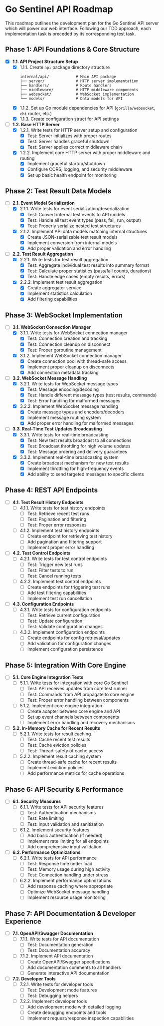 # Go Sentinel API Roadmap

This roadmap outlines the development plan for the Go Sentinel API server which will power our web interface. Following our TDD approach, each implementation task is preceded by its corresponding test task.

## Phase 1: API Foundations & Core Structure

- [x] **1.1. API Project Structure Setup**
  - [x] 1.1.1. Create `api` package directory structure
    ```
    internal/api/            # Main API package
    ├── server/              # HTTP server implementation
    ├── handlers/            # Route handlers
    ├── middleware/          # HTTP middleware components
    ├── websocket/           # WebSocket implementation
    └── models/              # Data models for API
    ```
  - [x] 1.1.2. Set up Go module dependencies for API (`gorilla/websocket`, `chi` router, etc.)
  - [x] 1.1.3. Create configuration struct for API settings

- [ ] **1.2. Base HTTP Server**
  - [x] 1.2.1. Write tests for HTTP server setup and configuration
    - [x] Test: Server initializes with proper routes
    - [x] Test: Server handles graceful shutdown
    - [x] Test: Server applies correct middleware chain
  - [x] 1.2.2. Implement core HTTP server with proper middleware and routing
    - [x] Implement graceful startup/shutdown
    - [x] Configure CORS, logging, and security middleware
    - [x] Set up basic health endpoint for monitoring

## Phase 2: Test Result Data Models

- [ ] **2.1. Event Model Serialization**
  - [x] 2.1.1. Write tests for event serialization/deserialization
    - [x] Test: Convert internal test events to API models
    - [x] Test: Handle all test event types (pass, fail, run, output)
    - [x] Test: Properly serialize nested test structures
  - [x] 2.1.2. Implement API data models matching internal structures
    - [x] Create JSON-serializable test result models
    - [x] Implement conversion from internal models
    - [x] Add proper validation and error handling

- [ ] **2.2. Test Result Aggregation**
  - [x] 2.2.1. Write tests for test result aggregation
    - [x] Test: Aggregate individual test results into summary format
    - [x] Test: Calculate proper statistics (pass/fail counts, durations)
    - [x] Test: Handle edge cases (empty results, errors)
  - [x] 2.2.2. Implement test result aggregation
    - [x] Create aggregator service
    - [x] Implement statistics calculation
    - [x] Add filtering capabilities

## Phase 3: WebSocket Implementation

- [ ] **3.1. WebSocket Connection Manager**
  - [x] 3.1.1. Write tests for WebSocket connection manager
    - [x] Test: Connection creation and tracking
    - [x] Test: Connection cleanup on disconnect
    - [x] Test: Proper goroutine management
  - [x] 3.1.2. Implement WebSocket connection manager
    - [x] Create connection pool with thread-safe access
    - [x] Implement proper cleanup on disconnects
    - [x] Add connection metadata tracking

- [ ] **3.2. WebSocket Message Handling**
  - [x] 3.2.1. Write tests for WebSocket message types
    - [x] Test: Message encoding/decoding
    - [x] Test: Handle different message types (test results, commands)
    - [x] Test: Error handling for malformed messages
  - [x] 3.2.2. Implement WebSocket message handling
    - [x] Create message types and encoders/decoders
    - [x] Implement message routing system
    - [x] Add proper error handling for malformed messages

- [ ] **3.3. Real-Time Test Updates Broadcasting**
  - [x] 3.3.1. Write tests for real-time broadcasting
    - [x] Test: New test results broadcast to all connections
    - [x] Test: Broadcast throttling for high volume updates
    - [x] Test: Message ordering and delivery guarantees
  - [x] 3.3.2. Implement real-time broadcasting system
    - [x] Create broadcast mechanism for new test results
    - [x] Implement throttling for high-frequency events
    - [x] Add ability to send targeted messages to specific clients

## Phase 4: REST API Endpoints

- [ ] **4.1. Test Result History Endpoints**
  - [ ] 4.1.1. Write tests for test history endpoints
    - [ ] Test: Retrieve recent test runs
    - [ ] Test: Pagination and filtering
    - [ ] Test: Proper error responses
  - [ ] 4.1.2. Implement test history endpoints
    - [ ] Create endpoint for retrieving test history
    - [ ] Add pagination and filtering support
    - [ ] Implement proper error handling

- [ ] **4.2. Test Control Endpoints**
  - [ ] 4.2.1. Write tests for test control endpoints
    - [ ] Test: Trigger new test runs
    - [ ] Test: Filter tests to run
    - [ ] Test: Cancel running tests
  - [ ] 4.2.2. Implement test control endpoints
    - [ ] Create endpoints for triggering test runs
    - [ ] Add test filtering capabilities
    - [ ] Implement test run cancellation

- [ ] **4.3. Configuration Endpoints**
  - [ ] 4.3.1. Write tests for configuration endpoints
    - [ ] Test: Retrieve current configuration
    - [ ] Test: Update configuration
    - [ ] Test: Validate configuration changes
  - [ ] 4.3.2. Implement configuration endpoints
    - [ ] Create endpoints for config retrieval/updates
    - [ ] Add validation for configuration changes
    - [ ] Implement configuration persistence

## Phase 5: Integration With Core Engine

- [ ] **5.1. Core Engine Integration Tests**
  - [ ] 5.1.1. Write tests for integration with core Go Sentinel
    - [ ] Test: API receives updates from core test runner
    - [ ] Test: Commands from API propagate to core engine
    - [ ] Test: Proper error handling between components
  - [ ] 5.1.2. Implement core engine integration
    - [ ] Create adapter between core engine and API
    - [ ] Set up event channels between components
    - [ ] Implement error handling and recovery mechanisms

- [ ] **5.2. In-Memory Cache for Recent Results**
  - [ ] 5.2.1. Write tests for result caching
    - [ ] Test: Cache recent test results
    - [ ] Test: Cache eviction policies
    - [ ] Test: Thread-safety of cache access
  - [ ] 5.2.2. Implement result caching system
    - [ ] Create thread-safe cache for recent results
    - [ ] Implement eviction policies
    - [ ] Add performance metrics for cache operations

## Phase 6: API Security & Performance

- [ ] **6.1. Security Measures**
  - [ ] 6.1.1. Write tests for API security features
    - [ ] Test: Authentication mechanisms
    - [ ] Test: Rate limiting
    - [ ] Test: Input validation and sanitization
  - [ ] 6.1.2. Implement security features
    - [ ] Add basic authentication (if needed)
    - [ ] Implement rate limiting for all endpoints
    - [ ] Add comprehensive input validation

- [ ] **6.2. Performance Optimizations**
  - [ ] 6.2.1. Write tests for API performance
    - [ ] Test: Response time under load
    - [ ] Test: Memory usage during high activity
    - [ ] Test: Connection handling under stress
  - [ ] 6.2.2. Implement performance optimizations
    - [ ] Add response caching where appropriate
    - [ ] Optimize WebSocket message handling
    - [ ] Implement resource usage monitoring

## Phase 7: API Documentation & Developer Experience

- [ ] **7.1. OpenAPI/Swagger Documentation**
  - [ ] 7.1.1. Write tests for API documentation
    - [ ] Test: Documentation generation
    - [ ] Test: Documentation accuracy
  - [ ] 7.1.2. Implement API documentation
    - [ ] Create OpenAPI/Swagger specifications
    - [ ] Add documentation comments to all handlers
    - [ ] Generate interactive API documentation

- [ ] **7.2. Developer Tools**
  - [ ] 7.2.1. Write tests for developer tools
    - [ ] Test: Development mode features
    - [ ] Test: Debugging helpers
  - [ ] 7.2.2. Implement developer tools
    - [ ] Add development mode with detailed logging
    - [ ] Create debugging endpoints and tools
    - [ ] Implement request/response inspection capabilities
